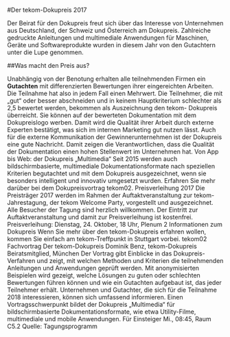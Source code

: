 #Der tekom-Dokupreis 2017

Der Beirat für den Dokupreis freut sich über das Interesse von Unternehmen aus Deutschland, 
der Schweiz und Österreich am Dokupreis. Zahlreiche gedruckte Anleitungen
und multimediale Anwendungen für Maschinen, Geräte und Softwareprodukte wurden 
in diesem Jahr von den Gutachtern unter die Lupe genommen.

##Was macht den Preis aus?

Unabhängig von der Benotung erhalten alle
teilnehmenden Firmen ein **Gutachten** mit differenzierten
Bewertungen ihrer eingereichten Arbeiten. 
Die Teilnahme hat also in jedem Fall
einen Mehrwert. Die Teilnehmer, die mit „gut“
oder besser abschneiden und in keinem
Hauptkriterium schlechter als 2,5 bewertet
werden, bekommen als Auszeichnung den tekom-
Dokupreis überreicht. Sie können auf der
bewerteten Dokumentation mit dem Dokupreislogo
werben. Damit wird die Qualität ihrer
Arbeit durch externe Experten bestätigt,
was sich im internen Marketing gut nutzen lässt.
Auch für die externe Kommunikation der
Gewinnerunternehmen ist der Dokupreis eine
gute Nachricht. Damit zeigen die Verantwortlichen,
dass die Qualität der Dokumentation
einen hohen Stellenwert im Unternehmen hat.
Von App bis Web: der Dokupreis „Multimedia“
Seit 2015 werden auch bildschirmbasierte, multimediale
Dokumentationsformate nach speziellen
Kriterien begutachtet und mit dem Dokupreis ausgezeichnet,
wenn sie besonders intelligent und
innovativ umgesetzt wurden. Erfahren Sie mehr
darüber bei dem Dokupreisvortrag tekom02.
Preisverleihung 2017
Die Preisträger 2017 werden im Rahmen der Auftaktveranstaltung
zur tekom-Jahrestagung, der tekom Welcome Party, vorgestellt und ausgezeichnet.
Alle Besucher der Tagung sind herzlich willkommen.
Der Eintritt zur Auftaktveranstaltung und damit zur Preisverleihung
ist kostenfrei.
Preisverleihung: Dienstag, 24. Oktober, 18 Uhr, Plenum 2
Informationen zum Dokupreis
Wenn Sie mehr über den tekom-Dokupreis erfahren wollen, kommen Sie einfach am
tekom-Treffpunkt in Stuttgart vorbei.
tekom02 Fachvortrag
Der tekom-Dokupreis
Dominik Benz, tekom-Dokupreis Beiratsmitglied, München
Der Vortrag gibt Einblicke in das Dokupreis-Verfahren und zeigt, mit welchen Methoden 
und Kriterien die teilnehmenden Anleitungen und Anwendungen geprüft werden. 
Mit anonymisierten Beispielen wird gezeigt, welche Lösungen zu guten oder
schlechten Bewertungen führen können und wie ein Gutachten aufgebaut ist, 
das jeder Teilnehmer erhält. Unternehmen und Gutachter, die sich für die
Teilnahme 2018 interessieren, können sich umfassend informieren. 
Einen Vortragsschwerpunkt bildet der Dokupreis „Multimedia“ für bildschirmbasierte
Dokumentationsformate, wie etwa Utility-Filme, multimediale und mobile Anwendungen.
Für Einsteiger
Mi., 08:45, Raum C5.2
Quelle: Tagungsprogramm
